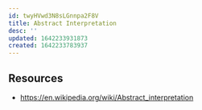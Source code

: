 ```yaml
---
id: twyHVwd3N8sLGnnpa2F8V
title: Abstract Interpretation
desc: ''
updated: 1642233931873
created: 1642233783937
---
```


## Resources 
  - https://en.wikipedia.org/wiki/Abstract_interpretation